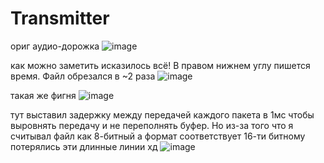 # Transmitter


ориг аудио-дорожка
![image](https://user-images.githubusercontent.com/92641773/185342394-b48ab996-b075-4cdf-82e5-9b080c3f34ed.png)

как можно заметить исказилось всё! В правом нижнем углу пишется время. Файл обрезался в ~2 раза
![image](https://user-images.githubusercontent.com/92641773/185342435-9cb740c8-eb1d-4a76-8c00-2f107e25f99a.png)

такая же фигня
![image](https://user-images.githubusercontent.com/92641773/185342676-466923f1-082f-4dd8-9378-bc481ba8df02.png)


тут выставил задержку между передачей каждого пакета в 1мс чтобы выровнять передачу и не переполнять буфер. Но из-за того что я считывал файл как 8-битный а формат соответствует 16-ти битному потерялись эти длинные линии хд
![image](https://user-images.githubusercontent.com/92641773/185343154-98d773da-1277-46d3-8fd6-7e2c79cbcd00.png)
